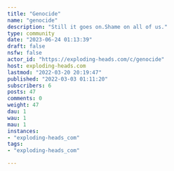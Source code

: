 ```yaml
---
title: "Genocide" 
name: "genocide"
description: "Still it goes on.Shame on all of us."
type: community
date: "2023-06-24 01:13:39"
draft: false
nsfw: false
actor_id: "https://exploding-heads.com/c/genocide"
host: exploding-heads.com
lastmod: "2022-03-20 20:19:47"
published: "2022-03-03 01:11:20"
subscribers: 6
posts: 47
comments: 0
weight: 47
dau: 1
wau: 1
mau: 1
instances:
- "exploding-heads_com"
tags: 
- "exploding-heads_com"

---
```

